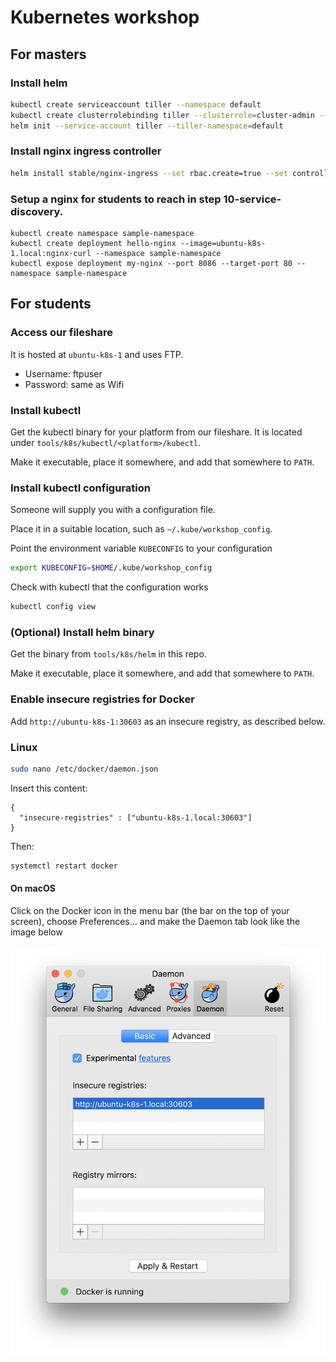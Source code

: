 # Kubernetes workshop

## For masters

### Install helm

```bash
kubectl create serviceaccount tiller --namespace default
kubectl create clusterrolebinding tiller --clusterrole=cluster-admin --serviceaccount=default:tiller
helm init --service-account tiller --tiller-namespace=default
```

### Install nginx ingress controller

```bash
helm install stable/nginx-ingress --set rbac.create=true --set controller.service.type=ClusterIP --tiller-namespace=default
```

### Setup a nginx for students to reach in step 10-service-discovery.

```
kubectl create namespace sample-namespace
kubectl create deployment hello-nginx --image=ubuntu-k8s-1.local:nginx-curl --namespace sample-namespace
kubectl expose deployment my-nginx --port 8086 --target-port 80 --namespace sample-namespace
```

## For students

### Access our fileshare

It is hosted at `ubuntu-k8s-1` and uses FTP.

- Username: ftpuser
- Password: same as Wifi

### Install kubectl

Get the kubectl binary for your platform from our fileshare. It is located under `tools/k8s/kubectl/<platform>/kubectl`.

Make it executable, place it somewhere, and add that somewhere to `PATH`.

### Install kubectl configuration

Someone will supply you with a configuration file.

Place it in a suitable location, such as `~/.kube/workshop_config`.

Point the environment variable `KUBECONFIG` to your configuration

```bash
export KUBECONFIG=$HOME/.kube/workshop_config
```

Check with kubectl that the configuration works

```bash
kubectl config view
```

### (Optional) Install helm binary

Get the binary from `tools/k8s/helm` in this repo.

Make it executable, place it somewhere, and add that somewhere to `PATH`.

### Enable insecure registries for Docker

Add `http://ubuntu-k8s-1:30603` as an insecure registry, as described below.

### Linux

```bash
sudo nano /etc/docker/daemon.json
```

Insert this content:

```
{
  "insecure-registries" : ["ubuntu-k8s-1.local:30603"]
}
```

Then:

```bash
systemctl restart docker
```

#### On macOS

Click on the Docker icon in the menu bar (the bar on the top of your screen), choose Preferences... and make the Daemon tab look like the image below

![hello](img/docker_insecure_registry_mac.png)
